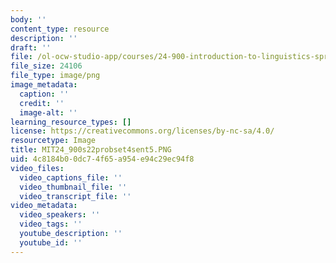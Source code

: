 ```yaml
---
body: ''
content_type: resource
description: ''
draft: ''
file: /ol-ocw-studio-app/courses/24-900-introduction-to-linguistics-spring-2022/mit24_900s22probset4sent5.png
file_size: 24106
file_type: image/png
image_metadata:
  caption: ''
  credit: ''
  image-alt: ''
learning_resource_types: []
license: https://creativecommons.org/licenses/by-nc-sa/4.0/
resourcetype: Image
title: MIT24_900s22probset4sent5.PNG
uid: 4c8184b0-0dc7-4f65-a954-e94c29ec94f8
video_files:
  video_captions_file: ''
  video_thumbnail_file: ''
  video_transcript_file: ''
video_metadata:
  video_speakers: ''
  video_tags: ''
  youtube_description: ''
  youtube_id: ''
---
```

